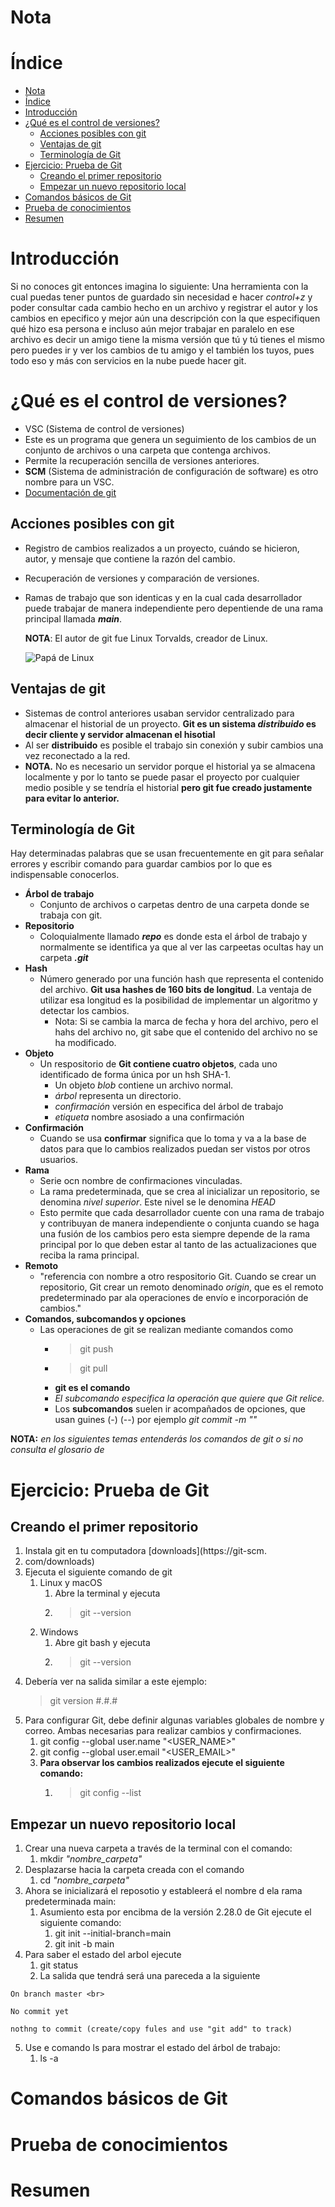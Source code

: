 # Nota

# Índice

- [Nota](#nota)
- [Índice](#índice)
- [Introducción](#introducción)
- [¿Qué es el control de versiones?](#qué-es-el-control-de-versiones)
  - [Acciones posibles con git](#acciones-posibles-con-git)
  - [Ventajas de git](#ventajas-de-git)
  - [Terminología de Git](#terminología-de-git)
- [Ejercicio: Prueba de Git](#ejercicio-prueba-de-git)
  - [Creando el primer repositorio](#creando-el-primer-repositorio)
  - [Empezar un nuevo repositorio local](#empezar-un-nuevo-repositorio-local)
- [Comandos básicos de Git](#comandos-básicos-de-git)
- [Prueba de conocimientos](#prueba-de-conocimientos)
- [Resumen](#resumen)



# Introducción

Si no conoces git entonces imagina lo siguiente:
Una herramienta con la cual puedas tener puntos de guardado sin necesidad e hacer *control+z* y poder consultar cada cambio hecho en un archivo y registrar el autor y los cambios en epecifico y mejor aún una descripción con la que especifiquen qué hizo esa persona e incluso aún mejor trabajar en paralelo en ese archivo es decir un amigo tiene la misma versión que tú y tú tienes el mismo pero puedes ir y ver los cambios de tu amigo y el también los tuyos, pues todo eso y más con servicios en la nube puede hacer git.


# ¿Qué es el control de versiones?

- VSC (Sistema de control de versiones)
- Este es un programa que genera un seguimiento de los cambios de un conjunto de archivos o una carpeta que contenga archivos.
- Permite la recuperación sencilla de versiones anteriores.
- **SCM** (Sistema de administración de configuración de software) es otro nombre para un VSC.
- [Documentación de git](https://git-scm.com/)


## Acciones posibles con git
- Registro de cambios realizados a un proyecto, cuándo se hicieron, autor, y mensaje que contiene la razón del cambio.
- Recuperación de versiones y comparación de versiones.
- Ramas de trabajo que son identicas y en la cual cada desarrollador puede trabajar de manera independiente pero depentiende de una rama principal llamada ***main***.
  
  **NOTA**: El autor de git fue Linux Torvalds, creador de Linux.

  ![Papá de Linux](https://imagenes.elpais.com/resizer/L6qeJF-8AI_3y6oboKR2KxBI76o=/1200x0/cloudfront-eu-central-1.images.arcpublishing.com/prisa/G7XBAG3ZGD7IWLG4OT2GA4XBEM.jpg)

## Ventajas de git

- Sistemas de control anteriores usaban servidor centralizado para almacenar el historial de un proyecto. **Git es un sistema *distribuido* es decir cliente y servidor almacenan el hisotial**
- Al ser **distribuido** es posible el trabajo sin conexión y subir cambios una vez reconectado a la red.
- **NOTA.** No es necesario un servidor porque el historial ya se almacena localmente y por lo tanto se puede pasar el proyecto por cualquier medio posible y se tendría el historial **pero git fue creado justamente para evitar lo anterior.**

## Terminología de Git

Hay determinadas palabras que se usan frecuentemente en git para señalar errores y escribir comando para guardar cambios por lo que es indispensable conocerlos.

- **Árbol de trabajo**
  - Conjunto de archivos o carpetas dentro de una carpeta donde se trabaja con git.
- **Repositorio**
  - Coloquialmente llamado ***repo*** es donde esta el árbol de trabajo y normalmente se identifica ya que al ver las carpeetas ocultas hay un carpeta ***.git*** 
- **Hash**
  - Número generado por una función hash que representa el contenido del archivo. **Git usa hashes de 160 bits de longitud**. La ventaja de utilizar esa longitud es la posibilidad de implementar un algoritmo y detectar los cambios.
    - Nota: Si se cambia la marca de fecha y hora del archivo, pero el hahs del archivo no, git sabe que el contenido del archivo no se ha modificado.
- **Objeto**
  - Un respositorio de **Git contiene cuatro objetos**, cada uno identificado de forma única por un hsh SHA-1. 
    - Un objeto *blob* contiene un archivo normal.
    - *árbol* representa un directorio.
    - *confirmación* versión en especifica del árbol de trabajo
    - *etiqueta* nombre asosiado a una confirmación
- **Confirmación**
  - Cuando se usa **confirmar** significa que lo toma y va a la base de datos para que lo cambios realizados puedan ser vistos por otros usuarios.
- **Rama**
  - Serie ocn nombre de confirmaciones vinculadas.
  - La rama predeterminada, que se crea al inicializar un repositorio, se denomina *nivel superior*. Este nivel se le denomina *HEAD* 
  - Esto permite que cada desarrollador cuente con una rama de trabajo y contribuyan de manera independiente o conjunta cuando se haga una fusión de los cambios pero esta siempre depende de la rama principal por lo que deben estar al tanto de las actualizaciones que reciba la rama principal.
- **Remoto**
  - "referencia con nombre a otro respositorio Git. Cuando se crear un repositorio, Git crear un remoto denominado *origin*, que es el remoto predeterminado par ala operaciones de envío e incorporación de cambios."
- **Comandos, subcomandos y opciones**
  - Las operaciones de git se realizan mediante comandos como 
    - > git push
    - > git pull
    - **git es el comando** 
    - *El subcomando especifica la operación que quiere que Git relice.*
    - Los **subcomandos** suelen ir acompañados de opciones, que usan guines (-) (--) por ejemplo *git commit -m ""*

**NOTA:** *en los siguientes temas entenderás los comandos de git o si no consulta el glosario de*

# Ejercicio: Prueba de Git

## Creando el primer repositorio

1. Instala git en tu computadora [downloads](https://git-scm.
2. com/downloads)
3. Ejecuta el siguiente comando de git 
   1. Linux y macOS
      1. Abre la terminal y ejecuta
      2. > git --version
   2. Windows
      1. Abre git bash y ejecuta 
      2. > git --version
4. Debería ver na salida similar a este ejemplo:
   > git version #.#.#
5. Para configurar Git, debe definir algunas variables globales de nombre y correo. Ambas necesarias para realizar cambios y confirmaciones.
   1. git config --global user.name "<USER_NAME>"
   2. git config --global user.email "<USER_EMAIL>"
   3. **Para observar los cambios realizados ejecute el siguiente comando:**
      1. > git config --list

## Empezar un nuevo repositorio local

1. Crear una nueva carpeta a través de la terminal con el comando:
   1. mkdir *"nombre_carpeta"*
2. Desplazarse hacia la carpeta creada con el comando
   1. cd *"nombre_carpeta"*
3. Ahora se inicializará el reposotio y estableerá el nombre d ela rama predeterminada main:
   1. Asumiento esta por encibma de la versión 2.28.0 de Git ejecute el siguiente comando:
      1. git init --initial-branch=main
      2. git init -b main
4. Para saber el estado del arbol ejecute 
   1. git status
   2. La salida que tendrá será una pareceda a la siguiente
```
On branch master <br>

No commit yet

nothng to commit (create/copy fules and use "git add" to track)

```
5. Use e comando ls para mostrar el estado del árbol de trabajo:
   1. ls -a 


# Comandos básicos de Git

# Prueba de conocimientos 

# Resumen

